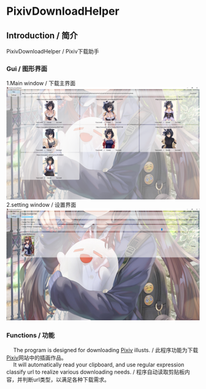 PixivDownloadHelper
===================
## Introduction / 简介
PixivDownloadHelper / Pixiv下载助手
### Gui / 图形界面
1.Main window / 下载主界面
    ![image](https://github.com/ShimaSh1ma/PixivDownloadHelper/blob/master/introduction/mainWindow.png)
2.setting window / 设置界面
    ![image](https://github.com/ShimaSh1ma/PixivDownloadHelper/blob/master/introduction/settingWindow.jpg)
### Functions / 功能
&ensp;&ensp; The program is designed for downloading [Pixiv](https://www.pixiv.net/) illusts. / 此程序功能为下载[Pixiv](https://www.pixiv.net/)网站中的插画作品。   <br/>
&ensp;&ensp; It will automatically read your clipboard, and use regular expression classify url to realize various downloading needs. / 程序自动读取剪贴板内容，并判断url类型，以满足各种下载需求。 <br/>
